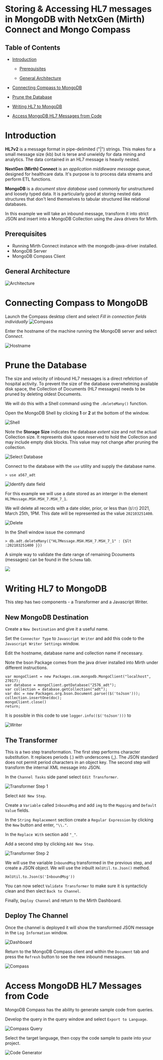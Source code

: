 # Storing & Accessing HL7 messages in MongoDB with NetxGen (Mirth) Connect and Mongo Compass

## Table of Contents

* [Introduction](#introduction)

    * [Prerequisites](##prerequisites)

    * [General Architecture](#general-architecture)

* [Connecting Compass to MongoDB](#connecting-compass-to-mongodb)

* [Prune the Database](#prune-the-database)

* [Writing HL7 to MongoDB](#writing-hl7-to-mongodb)

* [Access MongoDB HL7 Messages from Code](#access-mongodb-hl7-messages-from-code)

# Introduction

**HL7v2** is a message format in pipe-delimited ("|") strings. This makes for a small message size (kb) but is terse and unwieldy for data mining and analytics. The data contained in an HL7 message is heavily nested.

**NextGen (Mirth) Connect** is an *application middleware message queue*, designed for healthcare data. It's purpose is to process data streams and perform ETL functions.

**MongoDB** is a *document store database* used commonly for unstructured and loosely typed data. It is particularly good at storing nested data structures that don't lend themselves to tabular structured like relational databases.

In this example we will take an inbound message, transform it into strict JSON and insert into a MongoDB Collection using the Java drivers for Mirth.

## Prerequisites

* Running Mirth Connect instance with the mongodb-java-driver installed.
* MongoDB Server
* MongoDB Compass Client

## General Architecture

![Architecture](img/arch.png)



# Connecting Compass to MongoDB
Launch the Compass desktop client and select *Fill in connection fields individually*
![Compass](/img/Drawing1.png)

Enter the hostname of the machine running the MongoDB server and select *Connect*.

![Hostname](/img/Drawing2.png)

# Prune the Database

The size and velocity of inbound HL7 messages is a direct refelction of hospital activity. To prevent the size of the database overwhelming available disk space, the Collection of Documents (HL7 messages) needs to be pruned by deleting oldest Documents.

We will do this with a Shell command using the `.deleteMany()` function.

Open the MongoDB Shell by clicking **1** or **2** at the bottom of the window.

![Shell](img/Drawing3.png)

Note the **Storage Size** indicates the database *extent* size and not the actual Collection size. It represents disk space reserved to hold the Collection and may include empty disk blocks. This value may not change after pruning the collection.

![Select Database](img/Drawing4.png)

Connect to the database with the `use` utility and supply the database name.

    > use a567_adt


![Identify date field](img/Drawing5.png)

For this example we will use a date stored as an interger in the element `HL7Message.MSH.MSH_7.MSH_7_1`.

We will delete all records with a date older, prior, or less than (`$lt`) 2021, March 25th, 1PM. This date will be represented as the value `202103251400`.

![Delete](img/Drawing6.png)

In the Shell window issue the command

    > db.adt.deleteMany({"HL7Message.MSH.MSH_7.MSH_7_1" : {$lt :202103251400 }})

A simple way to validate the date range of remaining Dcouments (messages) can be found in the `Schema` tab.

![](img/Drawing7.png)

# Writing HL7 to MongoDB

This step has two components - a Transformer and a Javascript Writer.

## New MongoDB Destination
Create a `New Destination` and give it a useful name.

Set the `Connector Type` to `Javascript Writer` and add this code to the `Javascript Writer Settings` window.

Edit the hostname, database name and collection name if necessary.

Note the bson Package comes from the java driver installed into Mirth under different instructions.

```
var mongoClient = new Packages.com.mongodb.MongoClient("localhost", 27017);
var database = mongoClient.getDatabase("2576_adt");
var collection = database.getCollection("adt");
var doc = new Packages.org.bson.Document.parse(($('toJson')));
collection.insertOne(doc);
mongoClient.close()
return;
```

It is possible in this code to use `logger.info(($('toJson')))` to 

![Writer](img/Screenshot3.png)


## The Transformer

This is a two step transformation. The first step performs character substitution. It replaces periods (.) with underscores (_). The JSON standard does not permit period characters in an object key. The second step will transform the internal XML message into JSON.

In the `Channel Tasks` side panel select `Edit Transformer`. 

![Transformer Step 1](img/Screenshot1.png)

Select `Add New Step`.

Create a `Variable` called `InboundMsg` and add `img` to the `Mapping` and `Default Value` fields.

In the `String Replacement` section create a `Regular Expression` by clicking the `New` button and enter, `"\\."`.

In the `Replace With` section add `"_"`.

Add a second step by clicking `Add New Step`.

![Transformer Step 2](img/Screenshot2.png)

We will use the variable `InboundMsg` transformed in the previous step, and create a JSON object. We will use the inbuilt `XmlUtil.to.Json()` method.

    XmlUtil.to.Json($('InboundMsg'))

You can now select `Validate Transformer` to make sure it is syntacticly clean and then slect `Back to Channel`.

Finally, `Deploy Channel` and return to the Mirth Dashboard.

## Deploy The Channel
Once the channel is deployed it will show the transformed JSON message in the `Log Information` window.

![Dashboard](img/Screenshot4.png)

Return to the MongoDB Compass client and within the `Document` tab and press the `Refresh` button to see the new inbound messages.

![Compass](img/Screenshot5.png)

# Access MongoDB HL7 Messages from Code

MongoDB Compass has the ability to generate sample code from queries.

Develop the query in the query window and select `Export to Language`.

![Compass Query](img/Screenshot7.png)

Select the target language, then copy the code sample to paste into your project.

![Code Generator](img/Screenshot6.png)